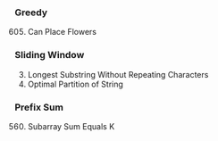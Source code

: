 ### Greedy
605. Can Place Flowers

### Sliding Window
3. Longest Substring Without Repeating Characters
2405. Optimal Partition of String

### Prefix Sum
560. Subarray Sum Equals K